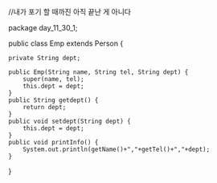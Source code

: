 
//내가 포기 할 때까진 아직 끝난 게 아니다



package day_11_30_1;

public class Emp extends Person {

	private String dept;
	
	public Emp(String name, String tel, String dept) {
		super(name, tel);
		this.dept = dept;
	}
	public String getdept() {
		return dept;
	}
	public void setdept(String dept) {
		this.dept = dept;
	}
	public void printInfo() {
		System.out.println(getName()+","+getTel()+","+dept);
	}
	
}
